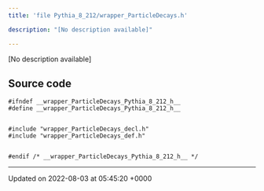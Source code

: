 ```yaml
---
title: 'file Pythia_8_212/wrapper_ParticleDecays.h'

description: "[No description available]"

---
```







[No description available]




## Source code

```
#ifndef __wrapper_ParticleDecays_Pythia_8_212_h__
#define __wrapper_ParticleDecays_Pythia_8_212_h__


#include "wrapper_ParticleDecays_decl.h"
#include "wrapper_ParticleDecays_def.h"


#endif /* __wrapper_ParticleDecays_Pythia_8_212_h__ */
```


-------------------------------

Updated on 2022-08-03 at 05:45:20 +0000
